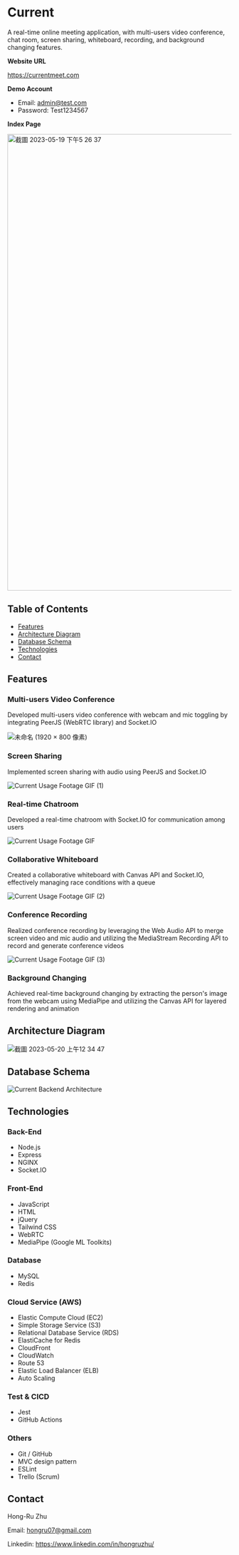 <!-- <div align=center>
  <img width="250" src="https://github.com/hongruzhu/Current/assets/121448431/5bd9e381-91b2-4679-8091-b075481343f6">
</div> -->

# Current
A real-time online meeting application, with multi-users video conference, chat room, screen sharing,
whiteboard, recording, and background changing features.

**Website URL**

https://currentmeet.com

**Demo Account**

* Email: admin@test.com
* Password: Test1234567

**Index Page**

<img width="1024" alt="截圖 2023-05-19 下午5 26 37" src="https://github.com/hongruzhu/Current/assets/121448431/de48e971-c815-4fc8-a709-8fc12e84a3c3">

## Table of Contents

- [Features](#features)
- [Architecture Diagram](#architecture-diagram)
- [Database Schema](#database-schema)
- [Technologies](#technologies)
- [Contact](#contact)

## Features
### Multi-users Video Conference
Developed multi-users video conference with webcam and mic toggling by integrating PeerJS (WebRTC library) and Socket.IO

![未命名 (1920 × 800 像素)](https://github.com/hongruzhu/Current/assets/121448431/44df6c68-08f4-499f-8e34-fb2e347d3f91)

### Screen Sharing 
Implemented screen sharing with audio using PeerJS and Socket.IO

![Current Usage Footage GIF (1)](https://github.com/hongruzhu/Current/assets/121448431/287cebda-f66b-4907-a0b9-ec781f886806)

### Real-time Chatroom
Developed a real-time chatroom with Socket.IO for communication among users

![Current Usage Footage GIF](https://github.com/hongruzhu/Current/assets/121448431/821bf512-467c-4a46-b694-f8ea320a73ee)

### Collaborative Whiteboard
Created a collaborative whiteboard with Canvas API and Socket.IO, effectively managing race conditions with a queue

![Current Usage Footage GIF (2)](https://github.com/hongruzhu/Current/assets/121448431/6ca5c850-6a78-49b7-8cea-216d659aa5c2)

### Conference Recording
Realized conference recording by leveraging the Web Audio API to merge screen video and mic audio and utilizing the MediaStream Recording API to record and generate conference videos

![Current Usage Footage GIF (3)](https://github.com/hongruzhu/Current/assets/121448431/822537b7-5d80-4d6d-a0fa-850ad350c346)

### Background Changing
Achieved real-time background changing by extracting the person's image from the webcam using MediaPipe and utilizing the Canvas API for layered rendering and animation


## Architecture Diagram
![截圖 2023-05-20 上午12 34 47](https://github.com/hongruzhu/Current/assets/121448431/0e414f08-c69b-4d05-be4b-683bab2fdb28)

## Database Schema
![Current Backend Architecture](https://github.com/hongruzhu/Current/assets/121448431/3a7d2886-0958-4f8d-9109-93e0079cc9a7)

## Technologies
### Back-End
* Node.js
* Express
* NGINX
* Socket.IO
### Front-End
* JavaScript
* HTML
* jQuery
* Tailwind CSS
* WebRTC
* MediaPipe (Google ML Toolkits)
### Database
* MySQL
* Redis
### Cloud Service (AWS)
* Elastic Compute Cloud (EC2)
* Simple Storage Service (S3)
* Relational Database Service (RDS)
* ElastiCache for Redis
* CloudFront
* CloudWatch
* Route 53
* Elastic Load Balancer (ELB)
* Auto Scaling
### Test & CICD
* Jest
* GitHub Actions
### Others
* Git / GitHub
* MVC design pattern
* ESLint
* Trello (Scrum)

## Contact
Hong-Ru Zhu

Email: hongru07@gmail.com

Linkedin: https://www.linkedin.com/in/hongruzhu/


